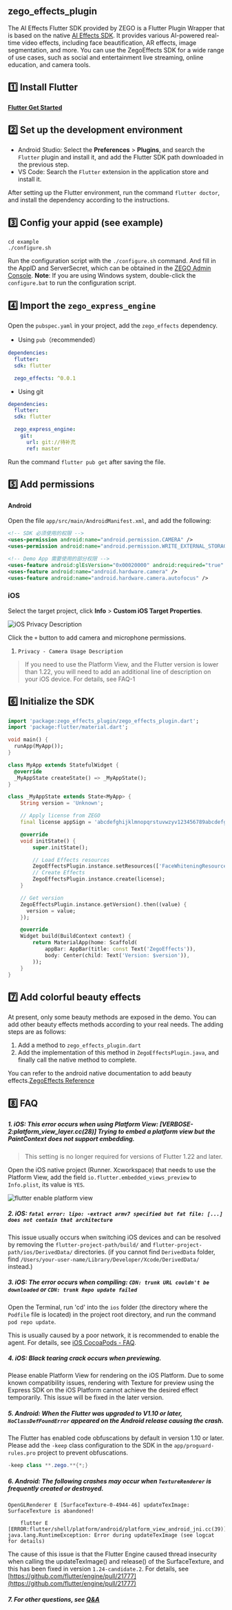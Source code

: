 ## zego_effects_plugin

The AI Effects Flutter SDK provided by ZEGO is a Flutter Plugin Wrapper that is based on the native [AI Effects SDK](https://doc-zh.zego.im/article/9895). It provides various AI-powered real-time video effects, including face beautification, AR effects, image segmentation, and more. You can use the ZegoEffects SDK for a wide range of use cases, such as social and entertainment live streaming, online education, and camera tools.

## 1️⃣ Install Flutter

 **[Flutter Get Started](https://flutter.dev/docs/get-started/install)**

## 2️⃣ Set up the development environment

- Android Studio: Select the **Preferences** > **Plugins**, and search the `Flutter` plugin and install it, and add the Flutter SDK path downloaded in the previous step.
- VS Code: Search the `Flutter` extension in the application store and install it.

After setting up the Flutter environment, run the command `flutter doctor`, and install the dependency according to the instructions.

## 3️⃣ Config your appid (see example)

```
cd example
./configure.sh
```

Run the configuration script with the `./configure.sh` command. And fill in the AppID and ServerSecret, which can be obtained in the [ZEGO Admin Console](https://console.zego.im/).
**Note**: If you are using Windows system, double-click the `configure.bat` to run the configuration script.

## 4️⃣ Import the `zego_express_engine`

Open the `pubspec.yaml` in your project, add the `zego_effects` dependency.

- Using `pub`（recommended）

```yaml
dependencies:
  flutter:
  sdk: flutter

  zego_effects: ^0.0.1
```

- Using git

```yaml
dependencies:
  flutter:
  sdk: flutter

  zego_express_engine:
    git:
      url: git://待补充
      ref: master
```

Run the command `flutter pub get` after saving the file.

## 5️⃣ Add permissions

#### Android

Open the file `app/src/main/AndroidManifest.xml`, and add the following:

```xml
<!-- SDK 必须使用的权限 -->
<uses-permission android:name="android.permission.CAMERA" />
<uses-permission android:name="android.permission.WRITE_EXTERNAL_STORAGE" />

<!-- Demo App 需要使用的部分权限 -->
<uses-feature android:glEsVersion="0x00020000" android:required="true" />
<uses-feature android:name="android.hardware.camera" />
<uses-feature android:name="android.hardware.camera.autofocus" />
```

### iOS

Select the target project, click **Info** > **Custom iOS Target Properties**.

![iOS Privacy Description](https://storage.zego.im/sdk-doc/Pics/iOS/ZegoExpressEngine/Common/privacy-description.png)

Click the `+` button to add camera and microphone permissions.

1. `Privacy - Camera Usage Description`

> If you need to use the Platform View, and the Flutter version is lower than 1.22, you will need to add an additional line of description on your iOS device. For details, see FAQ-1

## 6️⃣ Initialize the SDK

```Dart
import 'package:zego_effects_plugin/zego_effects_plugin.dart';
import 'package:flutter/material.dart';

void main() {
  runApp(MyApp());
}

class MyApp extends StatefulWidget {
  @override
  _MyAppState createState() => _MyAppState();
}

class _MyAppState extends State<MyApp> {
    String version = 'Unknown';

    // Apply license from ZEGO
    final license appSign = 'abcdefghijklmnopqrstuvwzyv123456789abcdefghijklmnopqrstuvwzyz123';

    @override
    void initState() {
        super.initState();

        // Load Effects resources
        ZegoEffectsPlugin.instance.setResources(['FaceWhiteningResources']);
        // Create Effects
        ZegoEffectsPlugin.instance.create(license);
    }

    // Get version
    ZegoEffectsPlugin.instance.getVersion().then((value) {
      version = value;
    });

    @override
    Widget build(BuildContext context) {
        return MaterialApp(home: Scaffold(
            appBar: AppBar(title: const Text('ZegoEffects')),
            body: Center(child: Text('Version: $version')),
        ));
    }
}
```

## 7️⃣ Add colorful beauty effects

At present, only some beauty methods are exposed in the demo. You can add other beauty effects methods according to your real needs. The adding steps are as follows:

1. Add a method to `zego_effects_plugin.dart`
2. Add the implementation of this method in `ZegoEffectsPlugin.java`, and finally call the native method to complete.

You can refer to the android native documentation to add beauty effects.[ZegoEffects Reference](https://docs.zegocloud.com/article/9943)

## 8️⃣ FAQ

##### 1. iOS: This error occurs when using Platform View: [VERBOSE-2:platform_view_layer.cc(28)] Trying to embed a platform view but the PaintContext does not support embedding.

> This setting is no longer required for versions of Flutter 1.22 and later.

Open the iOS native project (Runner. Xcworkspace) that needs to use the Platform View, add the field `io.flutter.embedded_views_preview` to `Info.plist`, its value is `YES`.

![flutter enable platform view](https://storage.zego.im/sdk-doc/Pics/iOS/ZegoExpressEngine/Common/flutter_embeded_views_plist.png)

##### 2. iOS: `fatal error: lipo: -extract armv7 specified but fat file: [...] does not contain that architecture`

This issue usually occurs when switching iOS devices and can be resolved by removing the `flutter-project-path/build/` and `flutter-project-path/ios/DerivedData/` directories. (if you cannot find `DerivedData` folder, find `/Users/your-user-name/Library/Developer/Xcode/DerivedData/` instead.)

##### 3. iOS: The error occurs when compiling: `CDN: trunk URL couldn't be downloaded` or `CDN: trunk Repo update failed`

Open the Terminal, run 'cd' into the `ios` folder (the directory where the `Podfile` file is located) in the project root directory, and run the command `pod repo update`.

This is usually caused by a poor network, it is recommended to enable the agent. For details, see [iOS CocoaPods - FAQ](https://doc-zh.zego.im/zh/1253.html).

##### 4. iOS: Black tearing crack occurs when previewing.

Please enable Platform View for rendering on the iOS Platform. Due to some known compatibility issues, rendering with Texture for preview using the Express SDK on the iOS Platform cannot achieve the desired effect temporarily. This issue will be fixed in the later version.

##### 5. Android: When the Flutter was upgraded to V1.10 or later, `NoClassDefFoundError` appeared on the Android release causing the crash.

The Flutter has enabled code obfuscations by default in version 1.10 or later. Please add the `-keep` class configuration to the SDK in the `app/proguard-rules.pro` project to prevent obfuscations.

```java
-keep class **.zego.**{*;}
```

##### 6. Android: The following crashes may occur when `TextureRenderer` is frequently created or destroyed.

```text
OpenGLRenderer E [SurfaceTexture-0-4944-46] updateTexImage: SurfaceTexture is abandoned!

    flutter E [ERROR:flutter/shell/platform/android/platform_view_android_jni.cc(39)] java.lang.RuntimeException: Error during updateTexImage (see logcat for details)
```

The cause of this issue is that the Flutter Engine caused thread insecurity when calling the updateTexImage() and release() of the SurfaceTexture, and this has been fixed in version `1.24-candidate.2`. For details, see [https://github.com/flutter/engine/pull/21777](https://github.com/flutter/engine/pull/21777)

##### 7. For other questions, see [Q&amp;A](https://docs.zegocloud.com/faq/?product=AI_Vision&platform=android)
